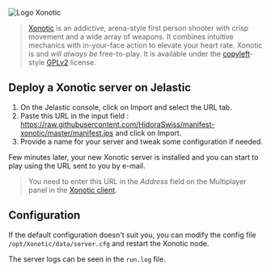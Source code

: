 ![Logo Xonotic](http://xonotic.org/static/img/xonotic-logo.png)

> [Xonotic](http://xonotic.org/) is an addictive, arena-style first person shooter with crisp movement and a wide array of weapons. It combines intuitive mechanics with in-your-face action to elevate your heart rate. Xonotic is and *will always be* free-to-play. It is available under the [copyleft](https://www.gnu.org/copyleft/)-style [GPLv2](http://www.gnu.org/licenses/gpl-2.0.html) license.

## Deploy a Xonotic server on Jelastic

1. On the Jelastic console, click on Import and select the URL tab.
2. Paste this URL in the input field : <https://raw.githubusercontent.com/HidoraSwiss/manifest-xonotic/master/manifest.jps> and click on Import.
3. Provide a name for your server and tweak some configuration if needed.

Few minutes later, your new Xonotic server is installed and you can start to play using the URL sent to you by e-mail.

> You need to enter this URL in the *Address* field on the Multiplayer panel in the [Xonotic client](http://xonotic.org/).

## Configuration

If the default configuration doesn't suit you, you can modify the config file `/opt/Xonotic/data/server.cfg` and restart the Xonotic node.

The server logs can be seen in the `run.log` file. 